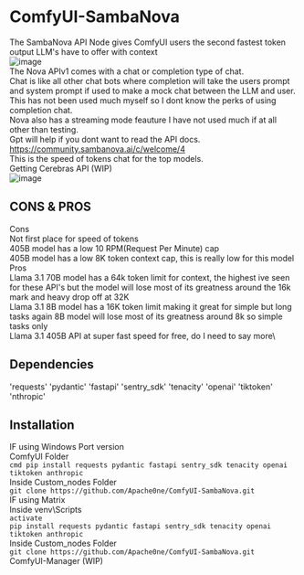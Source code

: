 # ComfyUI-SambaNova
The SambaNova API Node gives ComfyUI users the second fastest token output LLM's have to offer with context \
![image](https://github.com/user-attachments/assets/d3e7edbc-dec7-4c0e-9578-16a29a671126)\
The Nova APIv1 comes with a chat or completion type of chat. \
Chat is like all other chat bots where completion will take the users prompt and system prompt if used to make a mock chat between the LLM and user. \
This has not been used much myself so I dont know the perks of using completion chat. \
Nova also has a streaming mode feauture I have not used much if at all other than testing. \
Gpt will help if you dont want to read the API docs. \
https://community.sambanova.ai/c/welcome/4 \
This is the speed of tokens chat for the top models. \
Getting Cerebras API (WIP) \
![image](https://github.com/user-attachments/assets/9af8233b-b385-4676-92d5-9674afb63ae6)
## CONS & PROS
Cons\
Not first place for speed of tokens\
405B model has a low 10 RPM(Request Per Minute) cap\
405B model has a low 8K token context cap, this is really low for this model\
Pros\
Llama 3.1 70B model has a 64k token limit for context, the highest ive seen for these API's but the model will lose most of its greatness around the 16k mark and heavy drop off at 32K\
Llama 3.1 8B model has a 16K token limit making it great for simple but long tasks again 8B model will lose most of its greatness around 8k so simple tasks only\
Llama 3.1 405B API at super fast speed for free, do I need to say more\

## Dependencies
'requests' 
'pydantic' 
'fastapi' 
'sentry_sdk' 
'tenacity' 
'openai' 
'tiktoken'
'nthropic' 
## Installation
IF using Windows Port version\
ComfyUI Folder\
```cmd pip install requests pydantic fastapi sentry_sdk tenacity openai tiktoken anthropic```\
Inside Custom_nodes Folder\
```git clone https://github.com/Apache0ne/ComfyUI-SambaNova.git```\
IF using Matrix \
Inside venv\Scripts\
```activate```\
```pip install requests pydantic fastapi sentry_sdk tenacity openai tiktoken anthropic```\
Inside Custom_nodes Folder\
```git clone https://github.com/Apache0ne/ComfyUI-SambaNova.git```\
ComfyUI-Manager (WIP)
